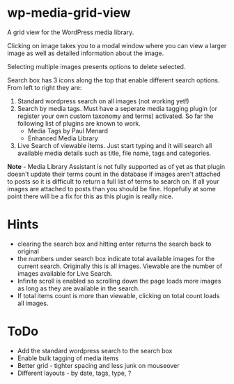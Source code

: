 wp-media-grid-view
==================

A grid view for the WordPress media library.

Clicking on image takes you to a modal window where you can view a larger image as well as detailed information about the image.

Selecting multiple images presents options to delete selected.  

Search box has 3 icons along the top that enable different search options.  From left to right they are:

1. Standard wordpress search on all images (not working yet!)
2. Search by media tags.  Must have a seperate media tagging plugin (or register your own custom taxonomy and terms) activated.  So far the following list of plugins are known to work.
    - Media Tags by Paul Menard
    - Enhanced Media Library
3. Live Search of viewable items.  Just start typing and it will search all available media details such as title, file name, tags and categories.

**Note** - Media Library Assistant is not fully supported as of yet as that plugin doesn't update their terms count in the database if images aren't attached to posts so it is difficult to return a full list of terms to search on.  If all your images are attached to posts than you should be fine.  Hopefully at some point there will be a fix for this as this plugin is really nice.

**Hints**
==================

- clearing the search box and hitting enter returns the search back to original
- the numbers under search box indicate total available images for the current search.  Originally this is all images. Viewable are the number of images available for Live Search.
- Infinite scroll is enabled so scrolling down the page loads more images as long as they are available in the search.
- If total items count is more than viewable, clicking on total count loads all images.

**ToDo**
==================

*  Add the standard wordpress search to the search box
*  Enable bulk tagging of media items
*  Better grid - tighter spacing and less junk on mouseover
*  Different layouts - by date, tags, type, ?
